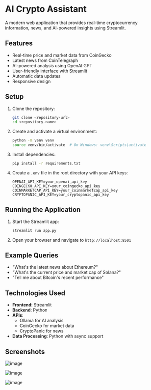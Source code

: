 # AI Crypto Assistant 

A modern web application that provides real-time cryptocurrency information, news, and AI-powered insights using Streamlit.

## Features 

- Real-time price and market data from CoinGecko
- Latest news from CoinTelegraph
- AI-powered analysis using OpenAI GPT
- User-friendly interface with Streamlit
- Automatic data updates
- Responsive design

## Setup 

1. Clone the repository:
   ```bash
   git clone <repository-url>
   cd <repository-name>
   ```

2. Create and activate a virtual environment:
   ```bash
   python -m venv venv
   source venv/bin/activate  # On Windows: venv\Scripts\activate
   ```

3. Install dependencies:
   ```bash
   pip install -r requirements.txt
   ```

4. Create a `.env` file in the root directory with your API keys:
   ```
   OPENAI_API_KEY=your_openai_api_key
   COINGECKO_API_KEY=your_coingecko_api_key
   COINMARKETCAP_API_KEY=your_coinmarketcap_api_key
   CRYPTOPANIC_API_KEY=your_cryptopanic_api_key
   ```

## Running the Application 

1. Start the Streamlit app:
   ```bash
   streamlit run app.py
   ```

2. Open your browser and navigate to `http://localhost:8501`

## Example Queries 

- "What's the latest news about Ethereum?"
- "What's the current price and market cap of Solana?"
- "Tell me about Bitcoin's recent performance"

## Technologies Used 

- **Frontend**: Streamlit
- **Backend**: Python
- **APIs**:
  - Ollama for AI analysis
  - CoinGecko for market data
  - CryptoPanic for news
- **Data Processing**: Python with async support


## Screenshots
![image](https://github.com/user-attachments/assets/344a1153-186c-4cf4-b07f-2fae7f5c3a2d)

![image](https://github.com/user-attachments/assets/1b01880c-2a13-4b9c-ab16-ad6aea60f3a3)

![image](https://github.com/user-attachments/assets/2b13b76c-7b11-4e49-9782-60c12008b652)



